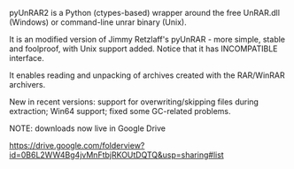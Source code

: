 pyUnRAR2 is a Python (ctypes-based) wrapper around the free UnRAR.dll (Windows) or command-line unrar binary (Unix).

It is an modified version of Jimmy Retzlaff's pyUnRAR - more simple,
stable and foolproof, with Unix support added.
Notice that it has INCOMPATIBLE interface.

It enables reading and unpacking of archives created with the RAR/WinRAR archivers.

New in recent versions: support for overwriting/skipping files during extraction; Win64 support; fixed some GC-related problems.

NOTE: downloads now live in Google Drive

https://drive.google.com/folderview?id=0B6L2WW4Bg4jvMnFtbjRKOUtDQTQ&usp=sharing#list